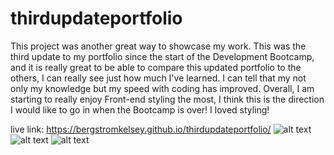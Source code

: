 # thirdupdateportfolio

This project was another great way to showcase my work. This was the third update to my portfolio since the start of the Development Bootcamp, and it is really great to be able to compare this updated portfolio to the others, I can really see just how much I've learned. I can tell that my not only my knowledge but my speed with coding has improved. Overall, I am starting to really enjoy Front-end styling the most, I think this is the direction I would like to go in when the Bootcamp is over! I loved styling!

live link: https://bergstromkelsey.github.io/thirdupdateportfolio/
![alt text]("assets/port1.png")
![alt text]("assets/port2.png")
![alt text]("assets/port1.png")